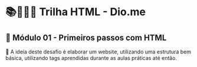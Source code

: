# 📚🧑🏻‍💻 Trilha HTML - Dio.me

## 🎯 Módulo 01 - Primeiros passos com HTML


📌 A ideia deste desafio é elaborar um website, utilizando uma estrutura bem básica, utilizando tags aprendidas durante as aulas práticas até então.







